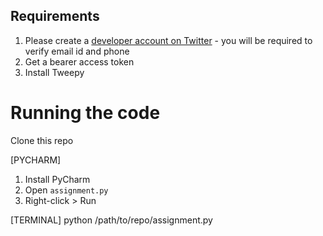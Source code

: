 ## Requirements

1. Please create a [developer account on Twitter](https://developer.twitter.com/en/portal/petition/essential/basic-info) - you will be required to verify email id and phone
2. Get a bearer access token
3. Install Tweepy

# Running the code

Clone this repo

[PYCHARM]
1. Install PyCharm
2. Open `assignment.py`
3. Right-click > Run

[TERMINAL]
python /path/to/repo/assignment.py
